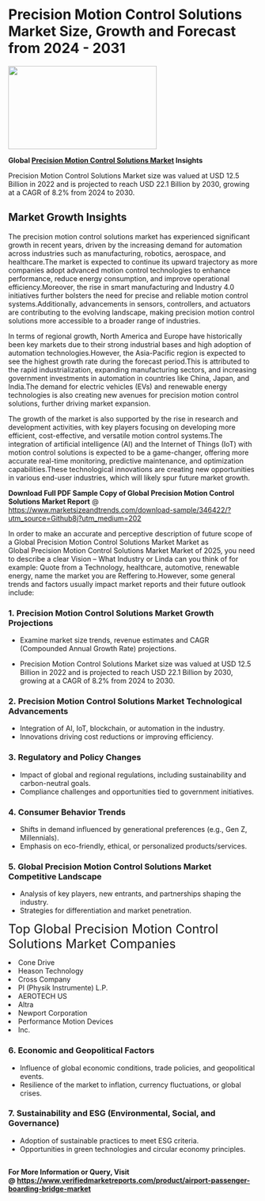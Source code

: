 <H1>Precision Motion Control Solutions Market Size, Growth and Forecast from 2024 - 2031</H1><img class="aligncenter size-medium wp-image-584254" src="https://thirdeyenews.in/wp-content/uploads/2024/09/Global-Market-Research-300x168.jpeg" alt="" width="300" height="168" /><p><strong>Global&nbsp;<a href="https://www.marketsizeandtrends.com/download-sample/346422/?utm_source=Github8j?utm_medium=202">Precision Motion Control Solutions Market</a> Insights</strong></p><p>Precision Motion Control Solutions Market size was valued at USD 12.5 Billion in 2022 and is projected to reach USD 22.1 Billion by 2030, growing at a CAGR of 8.2% from 2024 to 2030.</p><p><h2>Market Growth Insights</h2> <p>The precision motion control solutions market has experienced significant growth in recent years, driven by the increasing demand for automation across industries such as manufacturing, robotics, aerospace, and healthcare.The market is expected to continue its upward trajectory as more companies adopt advanced motion control technologies to enhance performance, reduce energy consumption, and improve operational efficiency.Moreover, the rise in smart manufacturing and Industry 4.0 initiatives further bolsters the need for precise and reliable motion control systems.Additionally, advancements in sensors, controllers, and actuators are contributing to the evolving landscape, making precision motion control solutions more accessible to a broader range of industries.</p> <p>In terms of regional growth, North America and Europe have historically been key markets due to their strong industrial bases and high adoption of automation technologies.However, the Asia-Pacific region is expected to see the highest growth rate during the forecast period.This is attributed to the rapid industrialization, expanding manufacturing sectors, and increasing government investments in automation in countries like China, Japan, and India.The demand for electric vehicles (EVs) and renewable energy technologies is also creating new avenues for precision motion control solutions, further driving market expansion.</p> <p>The growth of the market is also supported by the rise in research and development activities, with key players focusing on developing more efficient, cost-effective, and versatile motion control systems.The integration of artificial intelligence (AI) and the Internet of Things (IoT) with motion control solutions is expected to be a game-changer, offering more accurate real-time monitoring, predictive maintenance, and optimization capabilities.These technological innovations are creating new opportunities in various end-user industries, which will likely spur future market growth.</p> <p><span class=""><strong>Download Full PDF Sample Copy of Global Precision Motion Control Solutions Market Report</strong> @ <a href="https://www.marketsizeandtrends.com/download-sample/346422/?utm_source=Github8j?utm_medium=202" target="_blank">https://www.marketsizeandtrends.com/download-sample/346422/?utm_source=Github8j?utm_medium=202</a></span></p><p>In order to make an accurate and perceptive description of future scope of a Global&nbsp;Precision Motion Control Solutions Market Market as Global&nbsp;Precision Motion Control Solutions Market Market of 2025, you need to describe a clear Vision &ndash; What Industry or Linda can you think of for example: Quote from a Technology, healthcare, automotive, renewable energy, name the market you are Reffering to.However, some general trends and factors usually impact market reports and their future outlook include:</p><h3>1.&nbsp;<strong>Precision Motion Control Solutions Market Growth Projections</strong></h3><ul><li>Examine market size trends, revenue estimates and CAGR (Compounded Annual Growth Rate) projections.</li><li><p>Precision Motion Control Solutions Market size was valued at USD 12.5 Billion in 2022 and is projected to reach USD 22.1 Billion by 2030, growing at a CAGR of 8.2% from 2024 to 2030.</p></li></ul><h3>2.&nbsp;<strong>Precision Motion Control Solutions Market Technological Advancements</strong></h3><ul><li>Integration of AI, IoT, blockchain, or automation in the industry.</li><li>Innovations driving cost reductions or improving efficiency.</li></ul><h3>3.&nbsp;<strong>Regulatory and Policy Changes</strong></h3><ul><li>Impact of global and regional regulations, including sustainability and carbon-neutral goals.</li><li>Compliance challenges and opportunities tied to government initiatives.</li></ul><h3>4.&nbsp;<strong>Consumer Behavior Trends</strong></h3><ul><li>Shifts in demand influenced by generational preferences (e.g., Gen Z, Millennials).</li><li>Emphasis on eco-friendly, ethical, or personalized products/services.</li></ul><h3>5.&nbsp;<strong>Global Precision Motion Control Solutions Market Competitive Landscape</strong></h3><ul><li>Analysis of key players, new entrants, and partnerships shaping the industry.</li><li>Strategies for differentiation and market penetration.</li></ul><p data-pm-slice="1 1 []"><span style="color: inherit; font-family: inherit; font-size: 25px;">Top Global Precision Motion Control Solutions Market Companies</span></p><div class="" data-test-id=""><p><li>Cone Drive</li><li> Heason Technology</li><li> Cross Company</li><li> PI (Physik Instrumente) L.P.</li><li> AEROTECH US</li><li> Altra</li><li> Newport Corporation</li><li> Performance Motion Devices</li><li> Inc.</li></p></div><h3>6.&nbsp;<strong>Economic and Geopolitical Factors</strong></h3><ul><li>Influence of global economic conditions, trade policies, and geopolitical events.</li><li>Resilience of the market to inflation, currency fluctuations, or global crises.</li></ul><h3>7.&nbsp;<strong>Sustainability and ESG (Environmental, Social, and Governance)</strong></h3><ul><li>Adoption of sustainable practices to meet ESG criteria.</li><li>Opportunities in green technologies and circular economy principles.</li></ul><h2><strong style="font-size: 14px;">For More Information or Query, Visit @&nbsp;</strong><a style="background-color: #ffffff; font-size: 14px;" href="https://www.marketsizeandtrends.com/report/precision-motion-control-solutions-market/" target="_blank">https://www.verifiedmarketreports.com/product/airport-passenger-boarding-bridge-market</a></h2>